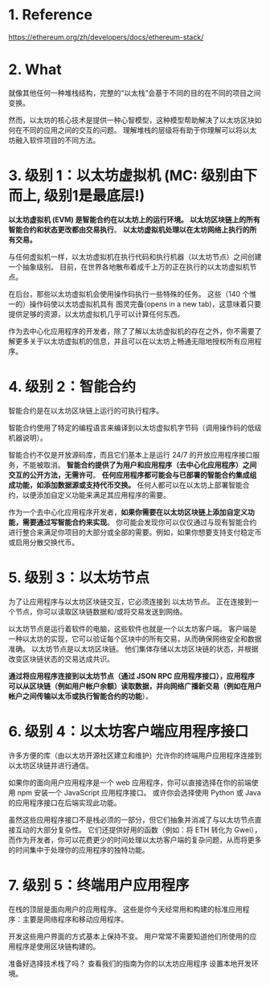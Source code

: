 # 1. Reference
https://ethereum.org/zh/developers/docs/ethereum-stack/


# 2. What
就像其他任何一种堆栈结构，完整的“以太栈”会基于不同的目的在不同的项目之间变换。

然而，以太坊的核心技术是提供一种心智模型，这种模型帮助解决了以太坊区块如何在不同的应用之间的交互的问题。 理解堆栈的层级将有助于你理解可以将以太坊融入软件项目的不同方法。


# 3. 级别 1：以太坊虚拟机 (MC: 级别由下而上, 级别1是最底层!)
**以太坊虚拟机 (EVM) 是智能合约在以太坊上的运行环境。** 
**以太坊区块链上的所有智能合约和状态更改都由交易执行**。 
**以太坊虚拟机处理以在太坊网络上执行的所有交易。**

与任何虚拟机一样，以太坊虚拟机在执行代码和执行机器（以太坊节点）之间创建一个抽象级别。 目前，在世界各地散布着成千上万的正在执行的以太坊虚拟机节点。

在后台，那些以太坊虚拟机会使用操作码执行一些特殊的任务。 这些（140 个惟一的）操作码使以太坊虚拟机具有 图灵完备(opens in a new tab)，这意味着只要提供足够的资源，以太坊虚拟机几乎可以计算任何东西。

作为去中心化应用程序的开发者，除了了解以太坊虚拟机的存在之外，你不需要了解更多关于以太坊虚拟机的信息，并且可以在以太坊上畅通无阻地授权所有应用程序。


# 4. 级别 2：智能合约
智能合约是在以太坊区块链上运行的可执行程序。

智能合约使用了特定的编程语言来编译到以太坊虚拟机字节码（调用操作码的低级机器说明）。

智能合约不仅是开放源码库，而且它们基本上是运行 24/7 的开放应用程序接口服务，不能被取消。 
**智能合约提供了为用户和应用程序（去中心化应用程序）之间交互的公开方法，无需许可**。 
**任何应用程序都可能会与已部署的智能合约集成组成功能，如添加数据源或支持代币交换。** 
任何人都可以在以太坊上部署智能合约，以便添加自定义功能来满足其应用程序的需要。

作为一个去中心化应用程序开发者，**如果你需要在以太坊区块链上添加自定义功能，需要通过写智能合约来实现**。 你可能会发现你可以仅仅通过与现有智能合约进行整合来满足你项目的大部分或全部的需要。例如，如果你想要支持支付稳定币或启用分散交换代币。


# 5. 级别 3：以太坊节点
为了让应用程序与以太坊区块链交互，它必须连接到 以太坊节点。 正在连接到一个节点，你可以读取区块链数据和/或将交易发送到网络。

以太坊节点是运行着软件的电脑，这些软件也就是一个以太坊客户端。 客户端是一种以太坊的实现，它可以验证每个区块中的所有交易，从而确保网络安全和数据准确。 以太坊节点是以太坊区块链。 他们集体存储以太坊区块链的状态，并根据改变区块链状态的交易达成共识。

**通过将应用程序连接到以太坊节点（通过 JSON RPC 应用程序接口），应用程序可以从区块链（例如用户帐户余额）读取数据，并向网络广播新交易（例如在用户帐户之间传输以太币或执行智能合约的功能**）。


# 6. 级别 4：以太坊客户端应用程序接口
许多方便的库（由以太坊开源社区建立和维护）允许你的终端用户应用程序连接到以太坊区块链并进行通信。

如果你的面向用户应用程序是一个 web 应用程序，你可以直接选择在你的前端使用 npm 安装一个 JavaScript 应用程序接口。 或许你会选择使用 Python 或 Java 的应用程序接口在后端实现此功能。

虽然这些应用程序接口不是栈必须的一部分，但它们抽象并消减了与以太坊节点直接互动的大部分复杂性。 它们还提供好用的函数（例如：将 ETH 转化为 Gwei），而作为开发者，你可以花费更少的时间处理以太坊客户端的复杂问题，从而将更多的时间集中于处理你的应用程序的独特功能。


# 7. 级别 5：终端用户应用程序
在栈的顶层是面向用户的应用程序。 这些是你今天经常用和构建的标准应用程序：主要是网络程序和移动应用程序。

开发这些用户界面的方式基本上保持不变。 用户常常不需要知道他们所使用的应用程序是使用区块链构建的。

准备好选择技术栈了吗？
查看我们的指南为你的以太坊应用程序 设置本地开发环境。
